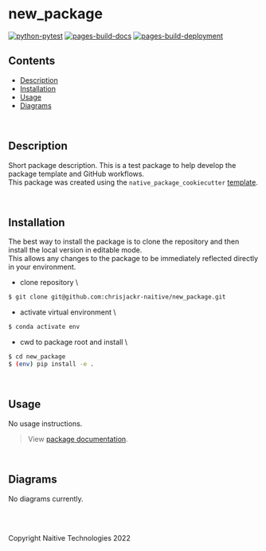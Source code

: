 # new_package

[![python-pytest](https://github.com/chrisjackr-naitive/new_package/actions/workflows/python-test.yml/badge.svg)](https://github.com/chrisjackr-naitive/new_package/actions/workflows/python-test.yml) [![pages-build-docs](https://github.com/chrisjackr-naitive/new_package/actions/workflows/pages-build-docs.yml/badge.svg)](https://github.com/chrisjackr-naitive/new_package/actions/workflows/pages-build-docs.yml) [![pages-build-deployment](https://github.com/chrisjackr-naitive/new_package/actions/workflows/pages/pages-build-deployment/badge.svg?branch=gh-pages)](https://github.com/chrisjackr-naitive/new_package/actions/workflows/pages/pages-build-deployment)

## Contents
- [Description](#description)
- [Installation](#installation)
- [Usage](#usage)
- [Diagrams](#diagrams)

<br>

## Description
Short package description. This is a test package to help develop the package template and GitHub workflows.\
This package was created using the `native_package_cookiecutter` [template](https://github.com/chrisjackr-naitive/package_template).

<br>

## Installation
The best way to install the package is to clone the repository and then install the local version in editable mode.\
This allows any changes to the package to be immediately reflected directly in your environment.

* clone repository \\

```bash
$ git clone git@github.com:chrisjackr-naitive/new_package.git
```

* activate virtual environment \\

```bash
$ conda activate env
```

* cwd to package root and install \\

```bash
$ cd new_package
$ (env) pip install -e .
```

<br>

## Usage
No usage instructions.
> View <a href=https://chrisjackr-naitive.github.io/new_package/index.html>package documentation</a>.

<br>

## Diagrams
No diagrams currently.

<br>
<br>

Copyright Naitive Technologies 2022
